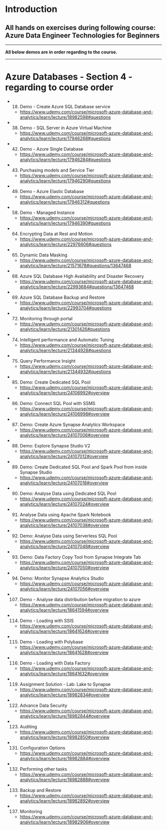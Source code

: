 
# Introduction

## All hands on exercises during following course:  Azure Data Engineer Technologies for Beginners

____________

**All below demos are in order regarding to the course.**


____________
# Azure Databases - Section 4 - regarding to course order

- 18. Demo - Create Azure SQL Database service
    - https://www.udemy.com/course/microsoft-azure-database-and-analytics/learn/lecture/18982598#questions

- 38. Demo - SQL Server in Azure Virtual Machine
    - https://www.udemy.com/course/microsoft-azure-database-and-analytics/learn/lecture/17946268#questions

- 42. Demo - Azure Single Database
    - https://www.udemy.com/course/microsoft-azure-database-and-analytics/learn/lecture/17946284#questions

- 43. Purchasing models and Service Tier
    - https://www.udemy.com/course/microsoft-azure-database-and-analytics/learn/lecture/17946290#questions
    
- 49. Demo - Azure Elastic Database
    - https://www.udemy.com/course/microsoft-azure-database-and-analytics/learn/lecture/17946312#questions

- 58. Demo - Managed Instance
    - https://www.udemy.com/course/microsoft-azure-database-and-analytics/learn/lecture/17946390#questions

- 64. Encrypting Data at Rest and Motion
    - https://www.udemy.com/course/microsoft-azure-database-and-analytics/learn/lecture/22976606#questions

- 65. Dynamic Data Masking
    - https://www.udemy.com/course/microsoft-azure-database-and-analytics/learn/lecture/21571678#questions/13647468

- 68. Azure SQL Database High Availability and Disaster Recovery
    - https://www.udemy.com/course/microsoft-azure-database-and-analytics/learn/lecture/22993684#questions/13647468

- 69. Azure SQL Database Backup and Restore
    - https://www.udemy.com/course/microsoft-azure-database-and-analytics/learn/lecture/22993704#questions

- 72. Monitoring through portal
    - https://www.udemy.com/course/microsoft-azure-database-and-analytics/learn/lecture/21301426#questions

- 74. Intelligent performance and Automatic Tuning
    - https://www.udemy.com/course/microsoft-azure-database-and-analytics/learn/lecture/21344928#questions

- 75. Query Performance Insight
    - https://www.udemy.com/course/microsoft-azure-database-and-analytics/learn/lecture/21344932#questions

- 85. Demo: Create Dedicated SQL Pool
    - https://www.udemy.com/course/microsoft-azure-database-and-analytics/learn/lecture/24106992#overview

- 86. Demo: Connect SQL Pool with SSMS
    - https://www.udemy.com/course/microsoft-azure-database-and-analytics/learn/lecture/24106998#overview

- 87. Demo: Create Azure Synapse Analytics Workspace
    - https://www.udemy.com/course/microsoft-azure-database-and-analytics/learn/lecture/24107006#overview

- 88. Demo: Explore Synapse Studio V2
    - https://www.udemy.com/course/microsoft-azure-database-and-analytics/learn/lecture/24107012#overview

- 89. Demo: Create Dedicated SQL Pool and Spark Pool from inside Synapse Studio
    - https://www.udemy.com/course/microsoft-azure-database-and-analytics/learn/lecture/24107018#overview

- 90. Demo: Analyse Data using Dedicated SQL Pool
    - https://www.udemy.com/course/microsoft-azure-database-and-analytics/learn/lecture/24107024#overview

- 91. Analyse Data using Apache Spark Notebook
    - https://www.udemy.com/course/microsoft-azure-database-and-analytics/learn/lecture/24107038#overview

- 92. Demo: Analyse Data using Serverless SQL Pool
    - https://www.udemy.com/course/microsoft-azure-database-and-analytics/learn/lecture/24107048#overview

- 93. Demo: Data Factory Copy Tool from Synapse Integrate Tab
    - https://www.udemy.com/course/microsoft-azure-database-and-analytics/learn/lecture/24107050#overview

- 94. Demo: Monitor Synapse Analytics Studio
    - https://www.udemy.com/course/microsoft-azure-database-and-analytics/learn/lecture/24107056#overview

- 107. Demo - Analyse data distribution before migration to azure
    - https://www.udemy.com/course/microsoft-azure-database-and-analytics/learn/lecture/18641594#overview

- 114. Demo - Loading with SSIS
    - https://www.udemy.com/course/microsoft-azure-database-and-analytics/learn/lecture/18641624#overview

- 115. Demo - Loading with Polybase
    - https://www.udemy.com/course/microsoft-azure-database-and-analytics/learn/lecture/18641628#overview

- 116. Demo - Loading with Data Factory
    - https://www.udemy.com/course/microsoft-azure-database-and-analytics/learn/lecture/18641632#overview

- 119. Assignment Solution - Lab: Lake to Synapse
    - https://www.udemy.com/course/microsoft-azure-database-and-analytics/learn/lecture/18982834#overview

- 122. Advance Data Security
    - https://www.udemy.com/course/microsoft-azure-database-and-analytics/learn/lecture/18982844#overview

- 123. Auditing
    - https://www.udemy.com/course/microsoft-azure-database-and-analytics/learn/lecture/18982850#overview

- 131. Configuration Options
    - https://www.udemy.com/course/microsoft-azure-database-and-analytics/learn/lecture/18982884#overview

- 132. Performing other tasks
    - https://www.udemy.com/course/microsoft-azure-database-and-analytics/learn/lecture/18982888#overview

- 133. Backup and Restore
    - https://www.udemy.com/course/microsoft-azure-database-and-analytics/learn/lecture/18982892#overview

- 137. Monitoring
    - https://www.udemy.com/course/microsoft-azure-database-and-analytics/learn/lecture/18982906#overview

